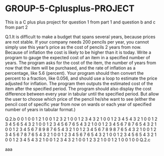 # GROUP-5-Cplusplus-PROJECT
This is a C plus plus project for question 1 from  part 1 and   question b and c from  part 2


Q.1.It is difficult to make a budget that spans several years, because prices are not stable. If your company needs 200 pencils per year, you cannot simply use this year’s price as the cost of pencils 2 years from now. Because of inflation the cost is likely to be higher than it is today. Write a program to gauge the expected cost of an item in a specified number of years. The program asks for the cost of the item, the number of years from now that the item will be purchased, and the rate of inflation as a percentage, like 5.6 (percent). Your program should then convert the percent to a fraction, like 0.056, and should use a loop to estimate the price adjusted for inflation. The program then outputs the estimated cost of the item after the specified period. The program should also display the cost difference between every year in tabular until the specified period. But allow the user to choose which price of the pencil he/she want to see (either the pencil cost of specific year from now on wards or each year of specified number of years in tabular format.)

Q.2.b
0                                   0
1 0                               0 1
2 1 0                           0 1 2
3 2 1 0                       0 1 2 3
4 3 2 1 0                   0 1 2 3 4
5 4 3 2 1 0               0 1 2 3 4 5
6 5 4 3 2 1 0           0 1 2 3 4 5 6
7 6 5 4 3 2 1 0       0 1 2 3 4 5 6 7
8 7 6 5 4 3 2 1 0   0 1 2 3 4 5 6 7 8
9 8 7 6 5 4 3 2 1 0 1 2 3 4 5 6 7 8 9
8 7 6 5 4 3 2 1 0   0 1 2 3 4 5 6 7 8
7 6 5 4 3 2 1 0       0 1 2 3 4 5 6 7
6 5 4 3 2 1 0           0 1 2 3 4 5 6
5 4 3 2 1 0               0 1 2 3 4 5
4 3 2 1 0                   0 1 2 3 4
3 2 1 0                       0 1 2 3
2 1 0                           0 1 2
1 0                               0 1
0                                   0
Q.2.c


























































































aaa
